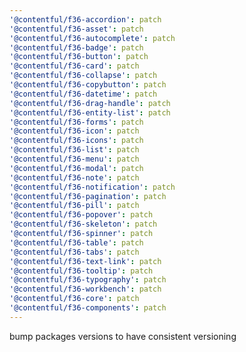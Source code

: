 ```yaml
---
'@contentful/f36-accordion': patch
'@contentful/f36-asset': patch
'@contentful/f36-autocomplete': patch
'@contentful/f36-badge': patch
'@contentful/f36-button': patch
'@contentful/f36-card': patch
'@contentful/f36-collapse': patch
'@contentful/f36-copybutton': patch
'@contentful/f36-datetime': patch
'@contentful/f36-drag-handle': patch
'@contentful/f36-entity-list': patch
'@contentful/f36-forms': patch
'@contentful/f36-icon': patch
'@contentful/f36-icons': patch
'@contentful/f36-list': patch
'@contentful/f36-menu': patch
'@contentful/f36-modal': patch
'@contentful/f36-note': patch
'@contentful/f36-notification': patch
'@contentful/f36-pagination': patch
'@contentful/f36-pill': patch
'@contentful/f36-popover': patch
'@contentful/f36-skeleton': patch
'@contentful/f36-spinner': patch
'@contentful/f36-table': patch
'@contentful/f36-tabs': patch
'@contentful/f36-text-link': patch
'@contentful/f36-tooltip': patch
'@contentful/f36-typography': patch
'@contentful/f36-workbench': patch
'@contentful/f36-core': patch
'@contentful/f36-components': patch
---
```


bump packages versions to have consistent versioning
